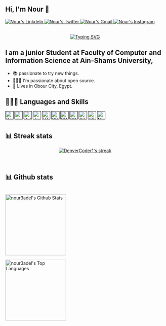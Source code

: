 ## Hi, I'm Nour 👋


<a href="https://www.linkedin.com/in/nour-adel-2a848421b/" target="_blank">
<img alt="Nour's LinkdeIn" src="https://img.shields.io/badge/Nour Adel-%230077B5.svg?&style=for-the-badge&logo=linkedin&logoColor=white">
</a>

<a href="https://twitter.com/N3dell" target="_blank">
<img alt="Nour's Twitter" src="https://img.shields.io/badge/Nour Adel-%230077B5.svg?&style=for-the-badge&logo=twitter&logoColor=white">
</a>

<a href="mailto:nour3del145@gmail.com" target="_blank">
<img alt="Nour's Gmail"src="https://img.shields.io/badge/nour3del145@gmail.com-%23D14836.svg?&style=for-the-badge&logo=gmail&logoColor=white" href="nour3del145@gmail.com">
</a>
 <a href="https://www.instagram.com/_nour3adel/" target="_blank">
 <img alt="Nour's Instagram" src="https://img.shields.io/badge/_nour3adel-%23E4405F.svg?&style=for-the-badge&logo=instagram&logoColor=white">

</a>

<br />
<br />



<p align="center">
<a href="https://git.io/typing-svg"><img src="https://readme-typing-svg.demolab.com?font=Fira+Code&size=25&pause=1000&color=FF00C2&center=true&vCenter=true&width=435&lines=Nour+Adel;Computer+Science+Student" alt="Typing SVG" /></a>
</p>

## I am a junior Student at Faculty of Computer and Information Science at Ain-Shams University,
- 📚 passionate to try new things. 
- 👨🏽‍💻 I'm passionate about open source. 
- 📌  Lives in Obour City, Egypt.



## 👨🏻‍💻 Languages and Skills 

<!-- https://github.com/anuraghazra/github-readme-stats -->

[<img align="left" alt="C++" width="26px" src="https://raw.githubusercontent.com/jmnote/z-icons/master/svg/cpp.svg" />]()
[<img align="left" alt="Java" width="26px" src="https://raw.githubusercontent.com/jmnote/z-icons/master/svg/java.svg" />]()
[<img align="left" alt="Python" width="26px" src="https://raw.githubusercontent.com/jmnote/z-icons/master/svg/python.svg" />]()
[<img align="left" alt="JavaScript" width="26px" src="https://raw.githubusercontent.com/jmnote/z-icons/master/svg/javascript.svg" />]()
[<img align="left" alt="HTML5" width="26px" src="https://upload.wikimedia.org/wikipedia/commons/thumb/3/38/HTML5_Badge.svg/600px-HTML5_Badge.svg.png" />]()
[<img align="left" alt="CSS3" width="26px" src="https://cdn4.iconfinder.com/data/icons/social-media-logos-6/512/121-css3-512.png" />]()
[<img align="left" alt="PHP" width="26px" src="https://upload.wikimedia.org/wikipedia/commons/thumb/2/27/PHP-logo.svg/1024px-PHP-logo.svg.png" />]()
[<img align="left" alt="SQL" width="26px" src="https://upload.wikimedia.org/wikipedia/en/thumb/6/68/Oracle_SQL_Developer_logo.svg/1200px-Oracle_SQL_Developer_logo.svg.png" />]()
[<img align="left" alt="GitHub" width="26px" src="https://upload.wikimedia.org/wikipedia/commons/9/91/Octicons-mark-github.svg" />]()
[<img align="left" alt="VSCode" width="26px" src="https://upload.wikimedia.org/wikipedia/commons/thumb/9/9a/Visual_Studio_Code_1.35_icon.svg/1024px-Visual_Studio_Code_1.35_icon.svg.png" />]()
[<img align="left" alt="MySQL" width="26px" src="https://upload.wikimedia.org/wikipedia/commons/thumb/b/b2/Database-mysql.svg/724px-Database-mysql.svg.png" />]()



   
<br />
<br />


## 📊 Streak stats

<!-- https://github.com/anuraghazra/github-readme-stats -->

<p align="center">
  <a href="https://github.com/DenverCoder1/github-readme-streak-stats">
    <img title="Nour Adel" alt="DenverCoder1's streak" src="https://streak-stats.demolab.com/?user=nour3adel&theme=modern-lilac&hide_border=true"/>
  </a></p>

<br />


## 📊 Github stats

<!-- https://github.com/anuraghazra/github-readme-stats -->


  <br/>
    <a href="https://github.com/anuraghazra/github-readme-stats"><img alt="nour3adel's Github Stats" src="https://denvercoder1-github-readme-stats.vercel.app/api/?username=nour3adel&show_icons=true&include_all_commits=true&count_private=true&theme=react&hide_border=true&bg_color=000000&title_color=880ED4&icon_color=880ED4" height="192px"/></a>
    <p>                  </p>
  <a href="https://github.com/anuraghazra/github-readme-stats"><img alt="nour3adel's Top Languages" src="https://github-readme-stats.vercel.app/api/top-langs/?username=nour3adel&langs_count=8&layout=compact&theme=react&hide_border=true&bg_color=000000&title_color=880ED4&icon_color=880ED4" height="192px"/></a>
  <br/>




  
<br/>


